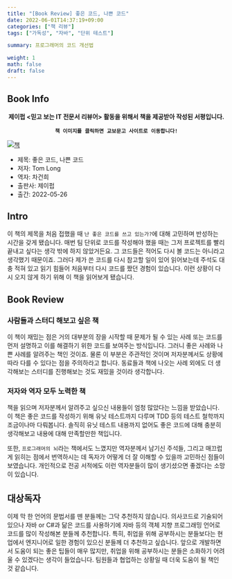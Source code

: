 ```yaml
---
title: "[Book Review] 좋은 코드, 나쁜 코드"
date: 2022-06-01T14:37:19+09:00
categories: ["책 리뷰"]  
tags: ["가독성", "자바", "단위 테스트"]

summary: 프로그래머의 코드 개선법

weight: 1
math: false
draft: false
---
```


## Book Info

**<center>제이펍 <믿고 보는 IT 전문서 리뷰어> 활동을 위해서 책을 제공받아 작성된 서평입니다.</center>**

**<center>`책 이미지를 클릭하면 교보문고 사이트로 이동합니다!`</center>**

[![책](../assets/review/good-code-bad-code.jpg)](https://www.kyobobook.co.kr/product/detailViewKor.laf?ejkGb=KOR&mallGb=KOR&barcode=9791191600896&orderClick=LEa&Kc=)

- 제목: 좋은 코드, 나쁜 코드
- 저자: Tom Long
- 역자: 차건희
- 출판사: 제이펍
- 출간: 2022-05-26

## Intro

이 책의 제목을 처음 접했을 때 `난 좋은 코드를 쓰고 있는가?`에 대해 고민하며 반성하는 시간을 갖게 됐습니다. 매번 팀 단위로 코드를 작성해야 했을 때는 그저 프로젝트를 빨리 끝내고 싶다는 생각 밖에 하지 않았거든요. 그 코드들은 적어도 다시 볼 코드는 아니라고 생각했기 때문이죠. 그러다 제가 쓴 코드를 다시 참고할 일이 있어 읽어보는데 주석도 대충 적혀 있고 읽기 힘들어 처음부터 다시 코드를 짰던 경험이 있습니다. 이런 상황이 다시 오지 않게 하기 위해 이 책을 읽어보게 됐습니다.  

## Book Review

### 사람들과 스터디 해보고 싶은 책

이 책이 재밌는 점은 거의 대부분의 장을 시작할 때 문제가 될 수 있는 사례 또는 코드를 먼저 설명하고 이를 해결하기 위한 코드를 보여주는 방식입니다. 그러니 좋은 사례와 나쁜 사례를 알려주는 책인 것이죠. 물론 이 부분은 주관적인 것이며 저자분께서도 상황에 따라 다를 수 있다는 점을 주의하라고 합니다. 동료들과 책에 나오는 사례 외에도 더 생각해보는 스터디를 진행해보는 것도 재밌을 것이라 생각합니다. 

### 저자와 역자 모두 노력한 책

책을 읽으며 저자분께서 알려주고 싶으신 내용들이 엄청 많았다는 느낌을 받았습니다. 이 책은 좋은 코드를 작성하기 위해 유닛 테스트까지 다루며 TDD 등의 테스트 철학까지 조금이나마 다뤄봅니다. 솔직히 유닛 테스트 내용까지 없어도 좋은 코드에 대해 충분히 생각해보고 내용에 대해 만족할만한 책입니다.

또한, `프로그래머의 뇌`라는 책에서도 느꼈지만 역자분께서 남기신 주석들, 그리고 매끄럽게 읽히는 점에서 번역하시는 데 독자가 어떻게 더 잘 이해할 수 있을까 고민하신 점들이 보였습니다. 개인적으로 전공 서적에도 이런 역자분들이 많이 생기셨으면 좋겠다는 소망이 있습니다.

## 대상독자

이제 막 한 언어의 문법서를 뗀 분들께는 그닥 추천하지 않습니다. 의사코드로 기술되어 있으나 자바 or C#과 닮은 코드를 사용하기에 자바 등의 객체 지향 프로그래밍 언어로 코드를 많이 작성해본 분들께 추천합니다. 특히, 취업을 위해 공부하시는 분들보다는 현업에서 엔지니어로 일한 경험이 있으신 분들께 더 추천하고 싶습니다. 앞으로 개발하면서 도움이 되는 좋은 팁들이 매우 많지만, 취업을 위해 공부하시는 분들은 소화하기 어려울 수 있겠다는 생각이 들었습니다. 팀원들과 협업하는 상황일 때 더욱 도움이 될 책인 것 같습니다. 